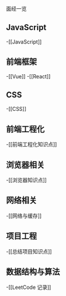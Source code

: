 面经一览
## JavaScript
-[[JavaScript]]
## 前端框架
-[[Vue]]
-[[React]]
## CSS
-[[CSS]]
## 前端工程化
-[[前端工程化知识点]]
## 浏览器相关
-[[浏览器知识点]]
## 网络相关
-[[网络与缓存]]
## 项目工程
-[[总结项目知识点]]
## 数据结构与算法
-[[LeetCode 记录]]
